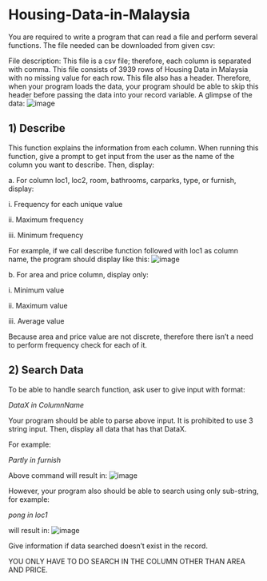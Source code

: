 # Housing-Data-in-Malaysia
You are required to write a program that can read a file and perform several functions. The file needed can be downloaded from given csv: 

File description: 
This file is a csv file; therefore, each column is separated with comma. This file consists of 3939 rows of Housing Data in Malaysia with no missing value for each row.  This file also has a header. Therefore, when your program loads the data, your program should be able to skip this header before passing the data into your record variable. A glimpse of the data: 
![image](https://github.com/user-attachments/assets/45e5f8b9-ec13-47d3-85a5-12d8988eefda)


## 1) Describe
This function explains the information from each column. When running this function, give a prompt to get input from the user as the name of the column you want to describe. Then, display: 

a.	For column loc1, loc2, room, bathrooms, carparks, type, or furnish, display: 

i.	Frequency for each unique value

ii.	Maximum frequency 

iii.	Minimum frequency 

For example, if we call describe function followed with loc1 as column name, the program should display like this: 
![image](https://github.com/user-attachments/assets/0b9cc6ab-a685-4550-9367-8df6458b5e86)

b.	For area and price column, display only: 

i.	Minimum value 

ii.	Maximum value

iii.	Average value

Because area and price value are not discrete, therefore there isn’t a need to perform frequency check for each of it. 

## 2) Search Data
To be able to handle search function, ask user to give input with format: 

_DataX in ColumnName_

Your program should be able to parse above input. It is prohibited to use 3 string input. Then, display all data that has that DataX. 

For example: 

_Partly in furnish_

Above command will result in: 
![image](https://github.com/user-attachments/assets/f685ed92-ab74-491d-8ff1-3bbf5b30a0ca)

However, your program also should be able to search using only sub-string, for example: 

_pong in loc1_

will result in:
![image](https://github.com/user-attachments/assets/be57fa99-4502-4375-bd63-fdf9bc292cf1)
 
Give information if data searched doesn’t exist in the record. 

YOU ONLY HAVE TO DO SEARCH IN THE COLUMN OTHER THAN AREA AND PRICE.


